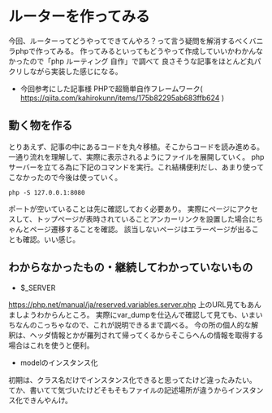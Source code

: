 # ルーターを作ってみる
今回、ルーターってどうやってできてんやろ？って言う疑問を解消するべくバニラphpで作ってみる。
作ってみるといってもどうやって作成していいかわかんなかったので「php ルーティング 自作」で調べて
良さそうな記事をほとんど丸パクリしながら実装した感じになる。

- 今回参考にした記事様
PHPで超簡単自作フレームワーク( https://qiita.com/kahirokunn/items/175b82295ab683ffb624 )

## 動く物を作る
とりあえず、記事の中にあるコードを丸々移植。そこからコードを読み進める。
一通り流れを理解して、実際に表示されるようにファイルを展開していく。
phpサーバーを立てる為に下記のコマンドを実行。これ結構便利だし、あまり使ってこなかったので今後は使っていく。
```
php -S 127.0.0.1:8080
```
ポートが空いていることは先に確認しておく必要あり。
実際にページにアクセスして、トップページが表時されていることアンカーリンクを設置した場合にちゃんとページ遷移することを確認。
該当しないページはエラーページが出ることも確認。いい感じ。

## わからなかったもの・継続してわかっていないもの
- $_SERVER

https://php.net/manual/ja/reserved.variables.server.php
上のURL見てもあんましようわからんところ。
実際にvar_dumpを仕込んで確認して見ても、いまいちなんのこっちゃなので、これが説明できるまで調べる。
今の所の個人的な解釈は、ヘッダ情報とかが羅列されて帰ってくるからそこらへんの情報を取得する場合はこれを使うと便利。

- modelのインスタンス化

初期は、クラス名だけでインスタンス化できると思ってたけど違ったみたい。
てか、書いてて気づいたけどそもそもファイルの記述場所が違うからインスタンス化できんやんけ。